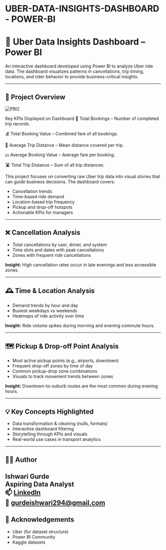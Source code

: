 # UBER-DATA-INSIGHTS-DASHBOARD - POWER-BI

# 🚖 Uber Data Insights Dashboard – Power BI

An interactive dashboard developed using Power BI to analyze Uber ride data. The dashboard visualizes patterns in cancellations, trip timing, locations, and rider behavior to provide business-critical insights.

---

## 📌 Project Overview
![PBI2](https://github.com/user-attachments/assets/9b82bae3-f7ba-4865-8b25-0e6a7331a99f)

Key KPIs Displayed on Dashboard
🔢 Total Bookings – Number of completed trip records.

💰 Total Booking Value – Combined fare of all bookings.

📏 Average Trip Distance – Mean distance covered per trip.

💵 Average Booking Value – Average fare per booking.

🛣️ Total Trip Distance – Sum of all trip distances.

This project focuses on converting raw Uber trip data into visual stories that can guide business decisions. The dashboard covers:

- Cancellation trends
- Time-based ride demand
- Location-based trip frequency
- Pickup and drop-off hotspots
- Actionable KPIs for managers

---

## ❌ Cancellation Analysis

- Total cancellations by user, driver, and system
- Time slots and dates with peak cancellations
- Zones with frequent ride cancellations

**Insight:** High cancellation rates occur in late evenings and less accessible zones.

---

## 🕰️ Time & Location Analysis

- Demand trends by hour and day
- Busiest weekdays vs weekends
- Heatmaps of ride activity over time

**Insight:** Ride volume spikes during morning and evening commute hours.

---

## 🗺️ Pickup & Drop-off Point Analysis

- Most active pickup points (e.g., airports, downtown)
- Frequent drop-off zones by time of day
- Common pickup-drop zone combinations
- Visuals to track movement trends between zones

**Insight:** Downtown-to-suburb routes are the most common during evening hours.

---

## 💡 Key Concepts Highlighted

- Data transformation & cleaning (nulls, formats)
- Interactive dashboard filtering
- Storytelling through KPIs and visuals
- Real-world use cases in transport analytics

---

## 🙋‍♀️ Author

**Ishwari Gurde**  
Aspiring Data Analyst  
📫 [LinkedIn](www.linkedin.com/in/ishwari-gurde-86657a2a2)  
📧 gurdeishwari294@gmail.com 
---

## 📎 Acknowledgements

- Uber (for dataset structure)
- Power BI Community
- Kaggle datasets 

